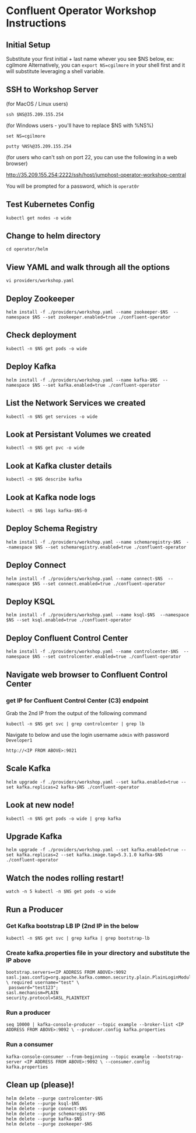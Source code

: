 # Confluent Operator Workshop Instructions


## Initial Setup


Substitute your first initial + last name whever you see $NS below, ex: cgilmore
Alternatively, you can `export NS=cgilmore` in your shell first and it will substitute leveraging a shell variable.


## SSH to Workshop Server 

(for MacOS / Linux users)

`ssh $NS@35.209.155.254`

(for Windows users - you'll have to replace $NS with %NS%)

`set NS=cgilmore`

`putty %NS%@35.209.155.254`

(for users who can't ssh on port 22, you can use the following in a web browser)

http://35.209.155.254:2222/ssh/host/jumphost-operator-workshop-central

You will be prompted for a password, which is `operat0r`


## Test Kubernetes Config

`kubectl get nodes -o wide`

## Change to helm directory

`cd operator/helm`

## View YAML and walk through all the options

`vi providers/workshop.yaml`

## Deploy Zookeeper


`helm install -f ./providers/workshop.yaml --name zookeeper-$NS  --namespace $NS --set zookeeper.enabled=true ./confluent-operator`


## Check deployment


`kubectl -n $NS get pods -o wide`


## Deploy Kafka


`helm install -f ./providers/workshop.yaml --name kafka-$NS  --namespace $NS --set kafka.enabled=true ./confluent-operator`


## List the Network Services we created


`kubectl -n $NS get services -o wide`


## Look at Persistant Volumes we created


`kubectl -n $NS get pvc -o wide`

## Look at Kafka cluster details


`kubectl -n $NS describe kafka`

## Look at Kafka node logs

`kubectl -n $NS logs kafka-$NS-0`

## Deploy Schema Registry


`helm install -f ./providers/workshop.yaml --name schemaregistry-$NS  --namespace $NS --set schemaregistry.enabled=true ./confluent-operator`

## Deploy Connect


`helm install -f ./providers/workshop.yaml --name connect-$NS  --namespace $NS --set connect.enabled=true ./confluent-operator`


## Deploy KSQL


`helm install -f ./providers/workshop.yaml --name ksql-$NS  --namespace $NS --set ksql.enabled=true ./confluent-operator`


## Deploy Confluent Control Center


`helm install -f ./providers/workshop.yaml --name controlcenter-$NS  --namespace $NS --set controlcenter.enabled=true ./confluent-operator`


## Navigate web browser to Confluent Control Center


### get IP for Confluent Control Center (C3) endpoint

Grab the 2nd IP from the output of the following command

`kubectl -n $NS get svc | grep controlcenter | grep lb`

Navigate to below and use the login username `admin` with password `Developer1`

`http://<IP FROM ABOVE>:9021`


## Scale Kafka

`helm upgrade -f ./providers/workshop.yaml --set kafka.enabled=true --set kafka.replicas=2 kafka-$NS ./confluent-operator`

## Look at new node!

`kubectl -n $NS get pods -o wide | grep kafka`

## Upgrade Kafka

`helm upgrade -f ./providers/workshop.yaml --set kafka.enabled=true --set kafka.replicas=2 --set kafka.image.tag=5.3.1.0 kafka-$NS ./confluent-operator`

## Watch the nodes rolling restart!

`watch -n 5 kubectl -n $NS get pods -o wide`

## Run a Producer

### Get Kafka bootstrap LB IP (2nd IP in the below

`kubectl -n $NS get svc | grep kafka | grep bootstrap-lb`


### Create kafka.properties file in your directory and substitute the IP above

```
bootstrap.servers=<IP ADDRESS FROM ABOVE>:9092
sasl.jaas.config=org.apache.kafka.common.security.plain.PlainLoginModule \ required username="test" \
 password="test123";
sasl.mechanism=PLAIN
security.protocol=SASL_PLAINTEXT
```

### Run a producer

`seq 10000 | kafka-console-producer --topic example --broker-list <IP ADDRESS FROM ABOVE>:9092 \
--producer.config kafka.properties`
  
### Run a consumer

`kafka-console-consumer --from-beginning --topic example --bootstrap-server <IP ADDRESS FROM ABOVE>:9092 \
--consumer.config kafka.properties`



## Clean up (please)!

```
helm delete --purge controlcenter-$NS
helm delete --purge ksql-$NS
helm delete --purge connect-$NS
helm delete --purge schemaregistry-$NS
helm delete --purge kafka-$NS
helm delete --purge zookeeper-$NS
```
